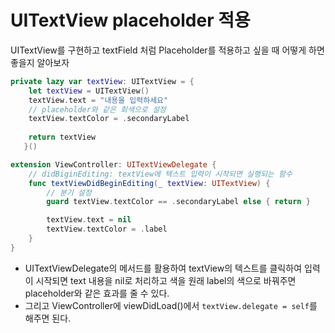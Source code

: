 # UITextView placeholder 적용

UITextView를 구현하고 textField 처럼 Placeholder를 적용하고 싶을 때 어떻게 하면 좋을지 알아보자

```swift
private lazy var textView: UITextView = {
    let textView = UITextView()
    textView.text = "내용을 입력하세요"
    // placeholder와 같은 회색으로 설정
    textView.textColor = .secondaryLabel
   
    return textView
   }()
```

```swift
extension ViewController: UITextViewDelegate {
    // didBiginEditing: textView에 텍스트 입력이 시작되면 실행되는 함수
    func textViewDidBeginEditing(_ textView: UITextView) {
        // 분기 설정
        guard textView.textColor == .secondaryLabel else { return }

        textView.text = nil
        textView.textColor = .label
    }
}
```

- UITextViewDelegate의 메서드를 활용하여 textView의 텍스트를 클릭하여 입력이 시작되면 text 내용을 nil로 처리하고 색을 원래 label의 색으로 바꿔주면 placeholder와 같은 효과를 줄 수 있다.
- 그리고 ViewController에 viewDidLoad()에서 `textView.delegate = self`를 해주면 된다.

